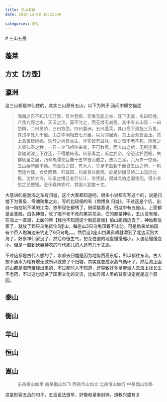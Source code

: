 ```yaml
---
title: 三山五岳
date: 2016-12-09 18:21:09
 
categories: 杂乱
---
```

<p></p>
<!-- more -->
# 三山五岳

## 蓬莱
## 方丈【方壶】
## 瀛洲
 这三山都是神仙住的，其实三山原有五山，以下为列子.汤问中原文描述
 >渤海之东不知几亿万里，有大壑焉，实惟无底之谷，其下无底，名曰归墟。八弦九野之水，天汉之流，莫不注之，而无增无减焉。其中有五山焉：一曰岱舆，二曰员峤，三曰方壶，四曰瀛洲，五曰蓬莱。其山高下周旋三万里，其顶平处九千里。山之中闲相去七万里，以为邻居焉。其上台观皆金玉，其上禽兽皆纯缟。珠玕之树皆丛生，华实皆有滋味，食之皆不老不死。所居之人皆仙圣之种；一日一夕飞相往来者，不可数焉。而五山之根，无所连箸，常随潮波上下往还，不得蹔峙焉。仙圣毒之，诉之於帝。帝恐流於西极，失群仙圣之居，乃命禺彊使巨鼇十五举首而戴之。迭为三番，六万岁一交焉。五山始峙而不动。而龙伯之国，有大人，举足不盈数千而暨五山之所，一钓而连六鼇，合负而趣，归其国，灼其骨以数焉。於是岱舆员峤二山流於北极，沈於大海，仙圣之播迁者巨亿计。帝凭怒，侵减龙伯之国使阨。侵小龙伯之民使短。至伏羲神农时，其国人犹数十丈。
 
 大意讲的是渤海之东有归墟，这个大家都知道吧，很多小说都有写这个的，说是归墟下为黄泉，零魂聚集之处。写的比较细的有《商博良.归墟》，不过这是个坑，出自一向挖坑不填的江南，铁甲现在都锈了。继续接着说，归墟中有五座山。上面都是金銮殿，白色神兽，吃了能不老不死的果实花朵，住的都是神仙，五山没有根，在海上一直漂，上面的帝【我也不知道这个到底是谁】怕山跑西边去了，神仙都没家了，就放了15只乌龟抵住5座山，每座山3只乌龟顶着不让动。可是后来龙伯国有个巨人跑海边来钓走了6只乌龟。。。然后这2座山岱舆员峤就漂到了北边沉到大海了，好多神仙家没了，然后帝很生气，把龙伯国的地盘慢慢缩小，人也给慢慢变小，但是一直到伏羲神农的时代那儿的人还有几十丈高。
 
 不过这都是古代人想的了，水都去归墟是因为地势西高东低，所以都往东流，古人想不通水为啥有增无减所以就整了个归墟，其实就变成水蒸气循环了。然后海上面的山都是海市蜃楼出来的，不过那时人不知道，还导致好多皇帝派人去海上找长生不老药，不过这也促进了国家文化的交流，比如异邦人里的背景设定就是这个原因。
## 泰山
## 衡山
## 华山
## 恒山
## 嵩山

>东岳泰山如坐
南岳衡山如飞
西岳华山如立
北岳恒山如行
中岳嵩山如卧

这是形容五岳的句子，五岳说法很早，好像和皇帝封禅，道教兴盛有关